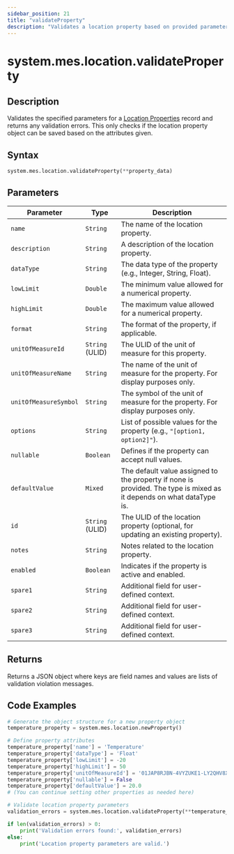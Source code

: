 ```yaml
---
sidebar_position: 21
title: "validateProperty"
description: "Validates a location property based on provided parameters."
---
```


# system.mes.location.validateProperty

## Description

Validates the specified parameters for a [Location Properties](../../data-model/location-model/location-property) record and returns any validation errors.
This only checks if the location property object can be saved based on the attributes given.

## Syntax

```python
system.mes.location.validateProperty(**property_data)
```

## Parameters

| Parameter             | Type            | Description                                                                                                          |
| --------------------- | --------------- | -------------------------------------------------------------------------------------------------------------------- |
| `name`                | `String`        | The name of the location property.                                                                                   |
| `description`         | `String`        | A description of the location property.                                                                              |
| `dataType`            | `String`        | The data type of the property (e.g., Integer, String, Float).                                                        |
| `lowLimit`            | `Double`        | The minimum value allowed for a numerical property.                                                                  |
| `highLimit`           | `Double`        | The maximum value allowed for a numerical property.                                                                  |
| `format`              | `String`        | The format of the property, if applicable.                                                                           |
| `unitOfMeasureId`     | `String` (ULID) | The ULID of the unit of measure for this property.                                                                   |
| `unitOfMeasureName`   | `String`        | The name of the unit of measure for the property. For display purposes only.                                         |
| `unitOfMeasureSymbol` | `String`        | The symbol of the unit of measure for the property. For display purposes only.                                       |
| `options`             | `String`        | List of possible values for the property (e.g., `"[option1, option2]"`).                                             |
| `nullable`            | `Boolean`       | Defines if the property can accept null values.                                                                      |
| `defaultValue`        | `Mixed`         | The default value assigned to the property if none is provided. The type is mixed as it depends on what dataType is. |
| `id`                  | `String` (ULID) | The ULID of the location property (optional, for updating an existing property).                                     |
| `notes`               | `String`        | Notes related to the location property.                                                                              |
| `enabled`             | `Boolean`       | Indicates if the property is active and enabled.                                                                     |
| `spare1`              | `String`        | Additional field for user-defined context.                                                                           |
| `spare2`              | `String`        | Additional field for user-defined context.                                                                           |
| `spare3`              | `String`        | Additional field for user-defined context.                                                                           |

## Returns

Returns a JSON object where keys are field names and values are lists of validation violation messages.

## Code Examples

```python
# Generate the object structure for a new property object
temperature_property = system.mes.location.newProperty()

# Define property attributes
temperature_property['name'] = 'Temperature'
temperature_property['dataType'] = 'Float'
temperature_property['lowLimit'] = -20
temperature_property['highLimit'] = 50
temperature_property['unitOfMeasureId'] = '01JAP8RJBN-4VYZUKE1-LY2QHV8X'
temperature_property['nullable'] = False
temperature_property['defaultValue'] = 20.0
# (You can continue setting other properties as needed here)

# Validate location property parameters
validation_errors = system.mes.location.validateProperty(**temperature_property)

if len(validation_errors) > 0:
    print('Validation errors found:', validation_errors)
else:
    print('Location property parameters are valid.')
```
